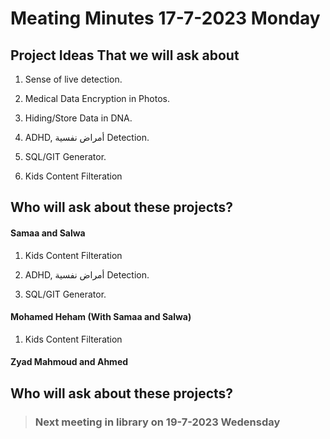 # Meating Minutes 17-7-2023 Monday

## Project Ideas That we will ask about

1. Sense of live detection.

2. Medical Data Encryption in Photos.

3. Hiding/Store Data in DNA.

4. ADHD, أمراض نفسية Detection.

5. SQL/GIT Generator.

6. Kids Content Filteration

## Who will ask about these projects?

#### Samaa and Salwa

1. Kids Content Filteration

2. ADHD, أمراض نفسية Detection.

3. SQL/GIT Generator.

#### Mohamed Heham (With Samaa and Salwa)

1. Kids Content Filteration 


#### Zyad Mahmoud and Ahmed 





## Who will ask about these projects?

> ### Next meeting in library on 19-7-2023 Wedensday
